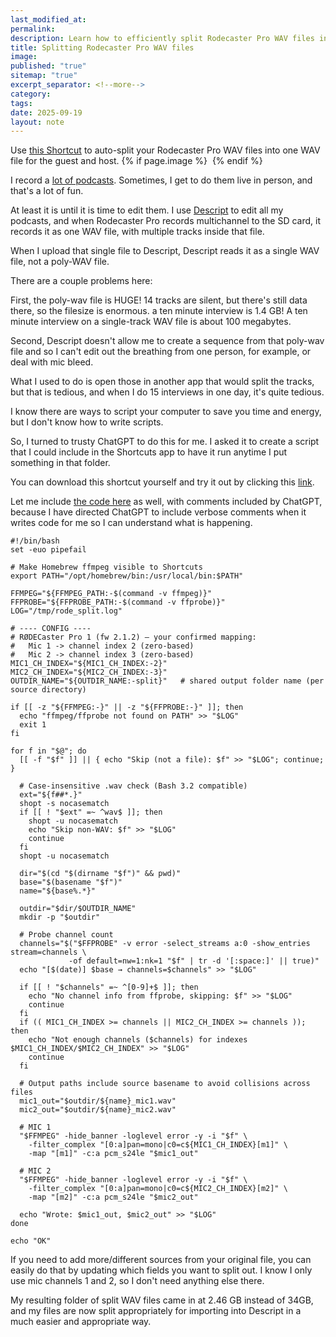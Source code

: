 ```yaml
---
last_modified_at:
permalink:
description: Learn how to efficiently split Rodecaster Pro WAV files into separate tracks for guests and hosts using a custom Shortcut. This guide provides a step-by-step solution to manage large poly-WAV files, making podcast editing easier with Descript. Download the script and streamline your audio editing process.
title: Splitting Rodecaster Pro WAV files
image:
published: "true"
sitemap: "true"
excerpt_separator: <!--more-->
category:
tags:
date: 2025-09-19
layout: note
---
```


Use [this Shortcut](https://www.icloud.com/shortcuts/5d0f1214733a46ba856a210155d929eb) to auto-split your Rodecaster Pro WAV files into one WAV file for the guest and host. 
{% if page.image %} <img src="{{ page.image }}" alt=""> {% endif %}

I record a [lot of podcasts](https://bepodcastnetwork.com). Sometimes, I get to do them live in person, and that's a lot of fun. 

At least it is until it is time to edit them. I use [Descript](https://get.descript.com/swu3aooczakr) to edit all my podcasts, and when Rodecaster Pro records multichannel to the SD card, it records it as one WAV file, with multiple tracks inside that file. 

When I upload that single file to Descript, Descript reads it as a single WAV file, not a poly-WAV file. 

There are a couple problems here: 

First, the poly-wav file is HUGE! 14 tracks are silent, but there's still data there, so the filesize is enormous. a ten minute interview is 1.4 GB! A ten minute interview on a single-track WAV file is about 100 megabytes. 

Second, Descript doesn't allow me to create a sequence from that poly-wav file and so I can't edit out the breathing from one person, for example, or deal with mic bleed. 

What I used to do is open those in another app that would split the tracks, but that is tedious, and when I do 15 interviews in one day, it's quite tedious. 

I know there are ways to script your computer to save you time and energy, but I don't know how to write scripts. 

So, I turned to trusty ChatGPT to do this for me. I asked it to create a script that I could include in the Shortcuts app to have it run anytime I put something in that folder. 

You can download this shortcut yourself and try it out by clicking this [link](https://www.icloud.com/shortcuts/5d0f1214733a46ba856a210155d929eb). 

Let me include [the code here](https://gist.github.com/jethrojones/f4f6f930e3bb62971b607dcafb4b6080) as well, with comments included by ChatGPT, because I have directed ChatGPT to include verbose comments when it writes code for me so I can understand what is happening. 

```
#!/bin/bash
set -euo pipefail

# Make Homebrew ffmpeg visible to Shortcuts
export PATH="/opt/homebrew/bin:/usr/local/bin:$PATH"

FFMPEG="${FFMPEG_PATH:-$(command -v ffmpeg)}"
FFPROBE="${FFPROBE_PATH:-$(command -v ffprobe)}"
LOG="/tmp/rode_split.log"

# ---- CONFIG ----
# RØDECaster Pro 1 (fw 2.1.2) — your confirmed mapping:
#   Mic 1 -> channel index 2 (zero-based)
#   Mic 2 -> channel index 3 (zero-based)
MIC1_CH_INDEX="${MIC1_CH_INDEX:-2}"
MIC2_CH_INDEX="${MIC2_CH_INDEX:-3}"
OUTDIR_NAME="${OUTDIR_NAME:-split}"   # shared output folder name (per source directory)

if [[ -z "${FFMPEG:-}" || -z "${FFPROBE:-}" ]]; then
  echo "ffmpeg/ffprobe not found on PATH" >> "$LOG"
  exit 1
fi

for f in "$@"; do
  [[ -f "$f" ]] || { echo "Skip (not a file): $f" >> "$LOG"; continue; }

  # Case-insensitive .wav check (Bash 3.2 compatible)
  ext="${f##*.}"
  shopt -s nocasematch
  if [[ ! "$ext" =~ ^wav$ ]]; then
    shopt -u nocasematch
    echo "Skip non-WAV: $f" >> "$LOG"
    continue
  fi
  shopt -u nocasematch

  dir="$(cd "$(dirname "$f")" && pwd)"
  base="$(basename "$f")"
  name="${base%.*}"

  outdir="$dir/$OUTDIR_NAME"
  mkdir -p "$outdir"

  # Probe channel count
  channels="$("$FFPROBE" -v error -select_streams a:0 -show_entries stream=channels \
             -of default=nw=1:nk=1 "$f" | tr -d '[:space:]' || true)"
  echo "[$(date)] $base → channels=$channels" >> "$LOG"

  if [[ ! "$channels" =~ ^[0-9]+$ ]]; then
    echo "No channel info from ffprobe, skipping: $f" >> "$LOG"
    continue
  fi
  if (( MIC1_CH_INDEX >= channels || MIC2_CH_INDEX >= channels )); then
    echo "Not enough channels ($channels) for indexes $MIC1_CH_INDEX/$MIC2_CH_INDEX" >> "$LOG"
    continue
  fi

  # Output paths include source basename to avoid collisions across files
  mic1_out="$outdir/${name}_mic1.wav"
  mic2_out="$outdir/${name}_mic2.wav"

  # MIC 1
  "$FFMPEG" -hide_banner -loglevel error -y -i "$f" \
    -filter_complex "[0:a]pan=mono|c0=c${MIC1_CH_INDEX}[m1]" \
    -map "[m1]" -c:a pcm_s24le "$mic1_out"

  # MIC 2
  "$FFMPEG" -hide_banner -loglevel error -y -i "$f" \
    -filter_complex "[0:a]pan=mono|c0=c${MIC2_CH_INDEX}[m2]" \
    -map "[m2]" -c:a pcm_s24le "$mic2_out"

  echo "Wrote: $mic1_out, $mic2_out" >> "$LOG"
done

echo "OK"
```


If you need to add more/different sources from your original file, you can easily do that by updating which fields you want to split out. I know I only use mic channels 1 and 2, so I don't need anything else there. 

My resulting folder of split WAV files came in at 2.46 GB instead of 34GB, and my files are now split appropriately for importing into Descript in a much easier and appropriate way. 